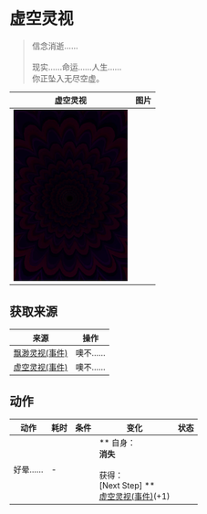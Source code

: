 # 虚空灵视  
> 信念消逝……<br><br>现实……命运……人生……<br>你正坠入无尽空虚。  
  
  虚空灵视  |   图片   
 ----  |  ----:   
   |  <img decoding="async" src="Sprite/Void.png" href="a.md" style="max-width:300px;max-height:300px;">   
  
## 获取来源  
来源  |  操作  
----  |  ----  
[飘渺灵视(事件)](Event_SpiritsEverywhere1a.md)  |  噢不……  
[虚空灵视(事件)](Event_VoidExperience1a.md)  |  噢不……  
## 动作  
动作  |  耗时  |  条件  |  变化  |  状态  
----  |  ----  |  ----  |  ----  |  ----  
好晕……<br>  |  -  |    |  ** 自身：**<br>消失<br><br>** 获得： **<br>** [Next Step] **<br>  [虚空灵视(事件)](Event_VoidExperience1c.md)(+1)<br>  |    


<script>document.title="虚空灵视 - 卡牌生存百科 Card Survival Wiki";</script>